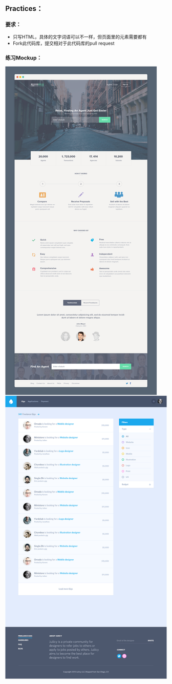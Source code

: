 
## Practices：

### 要求：

- 只写HTML，具体的文字词语可以不一样，但页面里的元素需要都有
- Fork此代码库，提交相对于此代码库的pull request

### 练习Mockup：

![Practice 1](docs/practice01.png)   
![Practice 2](docs/practice02.jpg)

